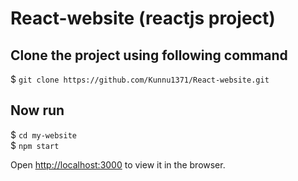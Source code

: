 # React-website (reactjs project)

## Clone the project using following command
$ `git clone https://github.com/Kunnu1371/React-website.git` <br>
## Now run
$ `cd my-website` <br>
$ `npm start` <br>

Open [http://localhost:3000](http://localhost:3000) to view it in the browser.
